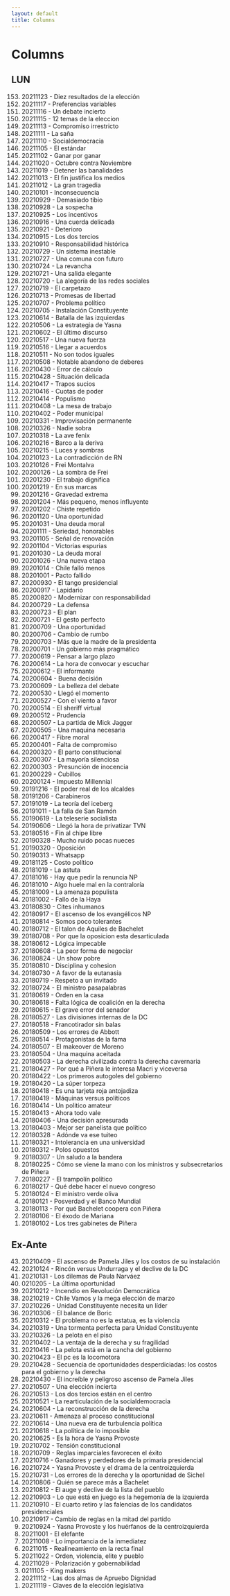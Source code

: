 ```yaml
---
layout: default
title: Columns
---
```


<h1>Columns</h1>

## LUN

<ol reversed>
<li> 20211123 - Diez resultados de la elección
<li> 20211117 - Preferencias variables
<li> 20211116 - Un debate incierto
<li> 20211115 - 12 temas de la eleccion
<li> 20211113 - Compromiso irrestricto
<li> 20211111 - La saña
<li> 20211110 - Socialdemocracia
<li> 20211105 - El estándar
<li> 20211102 - Ganar por ganar
<li> 20211020 - Octubre contra Noviembre
<li> 20211019 - Detener las banalidades
<li> 20211013 - El fin justifica los medios
<li> 20211012 - La gran tragedia
<li> 20210101 - Inconsecuencia
<li> 20210929 - Demasiado tibio
<li> 20210928 - La sospecha
<li> 20210925 - Los incentivos
<li> 20210916 - Una cuerda delicada
<li> 20210921 - Deterioro
<li> 20210915 - Los dos tercios
<li> 20210910 - Responsabilidad histórica
<li> 20210729 - Un sistema inestable
<li> 20210727 - Una comuna con futuro
<li> 20210724 - La revancha
<li> 20210721 - Una salida elegante
<li> 20210720 - La alegoría de las redes sociales
<li> 20210719 - El carpetazo
<li> 20210713 - Promesas de libertad
<li> 20210707 - Problema político
<li> 20210705 - Instalación Constituyente
<li> 20210614 - Batalla de las izquierdas
<li> 20210506 - La estrategia de Yasna
<li> 20210602 - El último discurso
<li> 20210517 - Una nueva fuerza
<li> 20210516 - Llegar a acuerdos
<li> 20210511 - No son todos iguales
<li> 20210508 - Notable abandono de deberes
<li> 20210430 - Error de cálculo
<li> 20210428 - Situación delicada
<li> 20210417 - Trapos sucios
<li> 20210416 - Cuotas de poder
<li> 20210414 - Populismo
<li> 20210408 - La mesa de trabajo
<li> 20210402 - Poder municipal
<li> 20210331 - Improvisación permanente
<li> 20210326 - Nadie sobra
<li> 20210318 - La ave fenix
<li> 20210216 - Barco a la deriva
<li> 20210215 - Luces y sombras
<li> 20210123 - La contradicción de RN
<li> 20210126 - Frei Montalva
<li> 20200126 - La sombra de Frei
<li> 20201230 - El trabajo dignifica
<li> 20201219 - En sus marcas
<li> 20201216 - Gravedad extrema
<li> 20201204 - Más pequeno, menos influyente
<li> 20201202 - Chiste repetido
<li> 20201120 - Una oportunidad
<li> 20201031 - Una deuda moral
<li> 20201111 - Seriedad, honorables
<li> 20201105 - Señal de renovación
<li> 20201104 - Victorias espurias
<li> 20201030 - La deuda moral
<li> 20201026 - Una nueva etapa
<li> 20201014 - Chile falló menos
<li> 20201001 - Pacto fallido
<li> 20200930 - El tango presidencial
<li> 20200917 - Lapidario
<li> 20200820 - Modernizar con responsabilidad
<li> 20200729 - La defensa
<li> 20200723 - El plan
<li> 20200721 - El gesto perfecto
<li> 20200709 - Una oportunidad
<li> 20200706 - Cambio de rumbo
<li> 20200703 - Más que la madre de la presidenta
<li> 20200701 - Un gobierno más pragmático
<li> 20200619 - Pensar a largo plazo
<li> 20200614 - La hora de convocar y escuchar
<li> 20200612 - El informante
<li> 20200604 - Buena decisión
<li> 20200609 - La belleza del debate
<li> 20200530 - Llegó el momento
<li> 20200527 - Con el viento a favor
<li> 20200514 - El sheriff virtual
<li> 20200512 - Prudencia
<li> 20200507 - La partida de Mick Jagger
<li> 20200505 - Una maquina necesaria
<li> 20200417 - Fibre moral
<li> 20200401 - Falta de compromiso
<li> 20200320 - El parto constitucional
<li> 20200307 - La mayoría silenciosa
<li> 20200303 - Presunción de inocencia
<li> 20200229 - Cubillos
<li> 20200124 - Impuesto Millennial
<li> 20191216 - El poder real de los alcaldes
<li> 20191206 - Carabineros
<li> 20191019 - La teoría del iceberg
<li> 20191011 - La falla de San Ramón
<li> 20190619 - La teleserie socialista
<li> 20190606 - Llegó la hora de privatizar TVN
<li> 20180516 - Fin al chipe libre
<li> 20190328 - Mucho ruido pocas nueces
<li> 20190320 - Oposición
<li> 20190313 - Whatsapp
<li> 20181125 - Costo político
<li> 20181019 - La astuta
<li> 20181016 - Hay que pedir la renuncia NP
<li> 20181010 - Algo huele mal en la contraloría
<li> 20181009 - La amenaza populista
<li> 20181002 - Fallo de la Haya
<li> 20180830 - Cites inhumanos
<li> 20180917 - El ascenso de los evangélicos NP
<li> 20180814 - Somos poco tolerantes
<li> 20180712 - El talon de Aquiles de Bachelet
<li> 20180708 - Por que la oposicion esta desarticulada
<li> 20180612 - Lógica impecable
<li> 20180608 - La peor forma de negociar
<li> 20180824 - Un show pobre
<li> 20180810 - Disciplina y cohesion
<li> 20180730 - A favor de la eutanasia
<li> 20180719 - Respeto a un invitado
<li> 20180724 - El ministro pasapalabras
<li> 20180619 - Orden en la casa
<li> 20180618 - Falta lógica de coalición en la derecha
<li> 20180615 - El grave error del senador
<li> 20180527 - Las divisiones internas de la DC
<li> 20180518 - Francotirador sin balas
<li> 20180509 - Los errores de Abbott
<li> 20180514 - Protagonistas de la fama
<li> 20180507 - El makeover de Moreno
<li> 20180504 - Una maquina aceitada
<li> 20180503 - La derecha civilizada contra la derecha cavernaria
<li> 20180427 - Por qué a Piñera le interesa Macri y viceversa
<li> 20180422 - Los primeros autogoles del gobierno
<li> 20180420 - La súper torpeza
<li> 20180418 - Es una tarjeta roja antojadiza
<li> 20180419 - Máquinas versus políticos
<li> 20180414 - Un politico amateur
<li> 20180413 - Ahora todo vale
<li> 20180406 - Una decisión apresurada
<li> 20180403 - Mejor ser panelista que político
<li> 20180328 - Adónde va ese tuiteo
<li> 20180321 - Intolerancia en una universidad
<li> 20180312 - Polos opuestos
<li> 20180307 - Un saludo a la bandera
<li> 20180225 - Cómo se viene la mano con los ministros y subsecretarios de Piñera
<li> 20180227 - El trampolín político
<li> 20180217 - Qué debe hacer el nuevo congreso
<li> 20180124 - El ministro verde oliva
<li> 20180121 - Posverdad y el Banco Mundial
<li> 20180113 - Por qué Bachelet coopera con Piñera
<li> 20180106 - El éxodo de Mariana
<li> 20180102 - Los tres gabinetes de Piñera

</ol>

## Ex-Ante

<ol reversed>

<li> 20210409 - El ascenso de Pamela Jiles y los costos de su instalación
<li> 20210124 - Rincón versus Undurraga y el declive de la DC
<li> 20210131 - Los dilemas de Paula Narváez
<li> 0210205 - La última oportunidad
<li> 20210212 - Incendio en Revolución Democrática
<li> 20210219 - Chile Vamos y la mega elección de marzo
<li> 20210226 - Unidad Constituyente necesita un líder
<li> 20210306 - El balance de Boric
<li> 20210312 - El problema no es la estatua, es la violencia
<li> 20210319 - Una tormenta perfecta para Unidad Constituyente
<li> 20210326 - La pelota en el piso
<li> 20210402 - La ventaja de la derecha y su fragilidad
<li> 20210416 - La pelota está en la cancha del gobierno
<li> 20210423 - El pc es la locomotora
<li> 20210428 - Secuencia de oportunidades desperdiciadas: los costos para el gobierno y la derecha
<li> 20210430 - El increíble y peligroso ascenso de Pamela Jiles
<li> 20210507 - Una elección incierta
<li> 20210513 - Los dos tercios están en el centro
<li> 20210521 - La rearticulación de la socialdemocracia
<li> 20210604 - La reconstrucción de la derecha
<li> 20210611 - Amenaza al proceso constitucional
<li> 20210614 - Una nueva era de turbulencia política
<li> 20210618 - La política de lo imposible
<li> 20210625 - Es la hora de Yasna Provoste
<li> 20210702 - Tensión constitucional
<li> 20210709 - Reglas imparciales favorecen el éxito
<li> 20210716 - Ganadores y perdedores de la primaria presidencial
<li> 20210724 - Yasna Provoste y el drama de la centroizquierda
<li> 20210731 - Los errores de la derecha y la oportunidad de Sichel
<li> 20210806 - Quién se parece más a Bachelet
<li> 20210812 - El auge y declive de la lista del pueblo
<li> 20210903 - Lo que está en juego es la hegemonía de la izquierda
<li> 20210910 - El cuarto retiro y las falencias de los candidatos presidenciales
<li> 20210917 - Cambio de reglas en la mitad del partido
<li> 20210924 - Yasna Provoste y los huérfanos de la centroizquierda
<li> 20211001 - El elefante
<li> 20211008 - Lo importancia de la inmediatez
<li> 20211015 - Realineamiento en la recta final
<li> 20211022 - Orden, violencia, elite y pueblo
<li> 20211029 - Polarización y gobernabilidad
<li> 0211105 - King makers
<li> 20211112 - Las dos almas de Apruebo Dignidad
<li> 20211119 - Claves de la elección legislativa

</ol>
